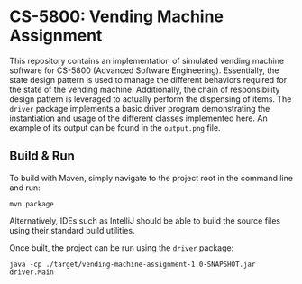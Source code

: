 # CS-5800: Vending Machine Assignment

This repository contains an implementation of simulated vending machine software for CS-5800 (Advanced Software Engineering).
Essentially, the state design pattern is used to manage the different behaviors required for the state of the vending machine.
Additionally, the chain of responsibility design pattern is leveraged to actually perform the dispensing of items.
The `driver` package implements a basic driver program demonstrating the instantiation and usage of the different classes implemented here. 
An example of its output can be found in the `output.png` file.

## Build & Run

To build with Maven, simply navigate to the project root in the command line and run:

```shell
mvn package
```

Alternatively, IDEs such as IntelliJ should be able to build the source files using their standard build utilities.

Once built, the project can be run using the `driver` package:

```shell
java -cp ./target/vending-machine-assignment-1.0-SNAPSHOT.jar driver.Main
```
